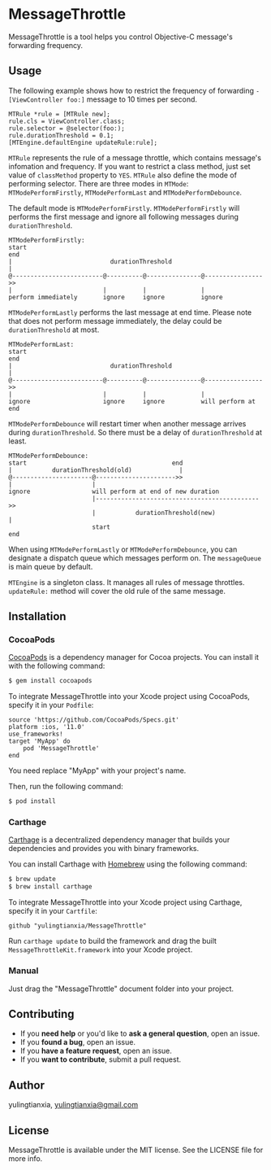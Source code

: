# MessageThrottle

MessageThrottle is a tool helps you control Objective-C message's forwarding frequency.

## Usage

The following example shows how to restrict the frequency of forwarding `- [ViewController foo:]` message to 10 times per second.

```
MTRule *rule = [MTRule new];
rule.cls = ViewController.class;
rule.selector = @selector(foo:);
rule.durationThreshold = 0.1;
[MTEngine.defaultEngine updateRule:rule];
```

`MTRule` represents the rule of a message throttle, which contains message's infomation and frequency. If you want to restrict a class method, just set value of `classMethod` property to `YES`. `MTRule` also define the mode of performing selector. There are three modes in `MTMode`: `MTModePerformFirstly`, `MTModePerformLast` and `MTModePerformDebounce`. 

The default mode is `MTModePerformFirstly`. `MTModePerformFirstly` will performs the first message and ignore all following messages during `durationThreshold`.

```
MTModePerformFirstly:
start                                                                end
|                           durationThreshold                          |
@-------------------------@----------@---------------@---------------->>
|                         |          |               |          
perform immediately       ignore     ignore          ignore     
```

`MTModePerformLastly` performs the last message at end time. Please note that does not perform message immediately, the delay could be `durationThreshold` at most. 

```
MTModePerformLast:
start                                                                end
|                           durationThreshold                          |
@-------------------------@----------@---------------@---------------->>
|                         |          |               |          
ignore                    ignore     ignore          will perform at end
```

`MTModePerformDebounce` will restart timer when another message arrives during `durationThreshold`. So there must be a delay of `durationThreshold` at least. 

```
MTModePerformDebounce:
start                                        end
|           durationThreshold(old)             |
@----------------------@---------------------->>
|                      |                 
ignore                 will perform at end of new duration
                       |--------------------------------------------->>
                       |           durationThreshold(new)             |
                       start                                        end
```

When using `MTModePerformLastly` or `MTModePerformDebounce`, you can designate a dispatch queue which messages perform on. The `messageQueue` is main queue by default.

`MTEngine` is a singleton class. It manages all rules of message throttles. `updateRule:` method will cover the old rule of the same message.

## Installation

### CocoaPods

[CocoaPods](http://cocoapods.org) is a dependency manager for Cocoa projects. You can install it with the following command:

```bash
$ gem install cocoapods
```

To integrate MessageThrottle into your Xcode project using CocoaPods, specify it in your `Podfile`:


```
source 'https://github.com/CocoaPods/Specs.git'
platform :ios, '11.0'
use_frameworks!
target 'MyApp' do
	pod 'MessageThrottle'
end
```

You need replace "MyApp" with your project's name.

Then, run the following command:

```bash
$ pod install
```

### Carthage

[Carthage](https://github.com/Carthage/Carthage) is a decentralized dependency manager that builds your dependencies and provides you with binary frameworks.

You can install Carthage with [Homebrew](http://brew.sh/) using the following command:

```bash
$ brew update
$ brew install carthage
```

To integrate MessageThrottle into your Xcode project using Carthage, specify it in your `Cartfile`:

```ogdl
github "yulingtianxia/MessageThrottle"
```

Run `carthage update` to build the framework and drag the built `MessageThrottleKit.framework` into your Xcode project.

### Manual

Just drag the "MessageThrottle" document folder into your project.

## Contributing

- If you **need help** or you'd like to **ask a general question**, open an issue.
- If you **found a bug**, open an issue.
- If you **have a feature request**, open an issue.
- If you **want to contribute**, submit a pull request.

## Author

yulingtianxia, yulingtianxia@gmail.com

## License

MessageThrottle is available under the MIT license. See the LICENSE file for more info.

